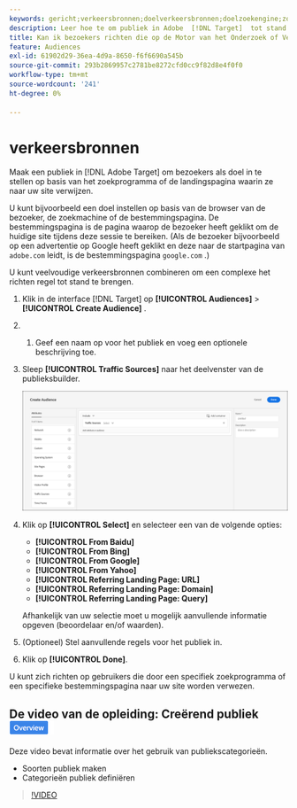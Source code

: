 ```yaml
---
keywords: gericht;verkeersbronnen;doelverkeersbronnen;doelzoekengine;zoekengine;landingspagina;doellandingspagina;bestemmingspagina;doorvoerpagina
description: Leer hoe te om publiek in Adobe  [!DNL Target]  tot stand te brengen om bezoekers te richten die op de onderzoeksmotor of landende pagina worden gebaseerd die hen naar uw plaats verwijst.
title: Kan ik bezoekers richten die op de Motor van het Onderzoek of Verwijzende Plaats worden gebaseerd?
feature: Audiences
exl-id: 61902d29-36ea-4d9a-8650-f6f6690a545b
source-git-commit: 293b2869957c2781be8272cfd0cc9f82d8e4f0f0
workflow-type: tm+mt
source-wordcount: '241'
ht-degree: 0%

---
```


# verkeersbronnen

Maak een publiek in [!DNL Adobe Target] om bezoekers als doel in te stellen op basis van het zoekprogramma of de landingspagina waarin ze naar uw site verwijzen.

U kunt bijvoorbeeld een doel instellen op basis van de browser van de bezoeker, de zoekmachine of de bestemmingspagina. De bestemmingspagina is de pagina waarop de bezoeker heeft geklikt om de huidige site tijdens deze sessie te bereiken. (Als de bezoeker bijvoorbeeld op een advertentie op Google heeft geklikt en deze naar de startpagina van `adobe.com` leidt, is de bestemmingspagina `google.com` .)

U kunt veelvoudige verkeersbronnen combineren om een complexe het richten regel tot stand te brengen.

1. Klik in de interface [!DNL Target] op **[!UICONTROL Audiences]** > **[!UICONTROL Create Audience]** .
1. &#x200B;
   1. Geef een naam op voor het publiek en voeg een optionele beschrijving toe.
1. Sleep **[!UICONTROL Traffic Sources]** naar het deelvenster van de publieksbuilder.

   ![&#x200B; target_traffic_source beeld &#x200B;](assets/target_traffic_source.png)

1. Klik op **[!UICONTROL Select]** en selecteer een van de volgende opties:

   * **[!UICONTROL From Baidu]**
   * **[!UICONTROL From Bing]**
   * **[!UICONTROL From Google]**
   * **[!UICONTROL From Yahoo]**
   * **[!UICONTROL Referring Landing Page: URL]**
   * **[!UICONTROL Referring Landing Page: Domain]**
   * **[!UICONTROL Referring Landing Page: Query]**

   Afhankelijk van uw selectie moet u mogelijk aanvullende informatie opgeven (beoordelaar en/of waarden).

1. (Optioneel) Stel aanvullende regels voor het publiek in.
1. Klik op **[!UICONTROL Done]**.

U kunt zich richten op gebruikers die door een specifiek zoekprogramma of een specifieke bestemmingspagina naar uw site worden verwezen.

## De video van de opleiding: Creërend publiek ![&#x200B; badge van het Overzicht &#x200B;](/help/main/assets/overview.png)

Deze video bevat informatie over het gebruik van publiekscategorieën.

* Soorten publiek maken
* Categorieën publiek definiëren

>[!VIDEO](https://video.tv.adobe.com/v/17392)
